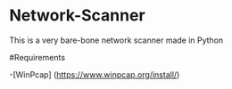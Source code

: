 # Network-Scanner
This is a very bare-bone network scanner made in Python


#Requirements

-[WinPcap] (https://www.winpcap.org/install/)

